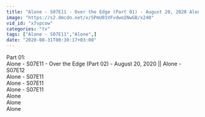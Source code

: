 ```yaml
---
title: "Alone - S07E11 - Over the Edge (Part 01) - August 20, 2020 Alone - S07E12"
image: "https://s2.dmcdn.net/v/SPmU01VFvdwoINwGB/x240"
vid_id: "x7vpcow"
categories: "tv"
tags: ["Alone - S07E11","Alone",]
date: "2020-08-31T00:30:17+03:00"
---
```

Part 01:   <br>Alone - S07E11 - Over the Edge (Part 02) - August 20, 2020 || Alone - S07E12  <br>Alone - S07E11  <br>Alone - S07E11  <br>Alone - S07E11  <br>Alone  <br>Alone  <br>Alone

